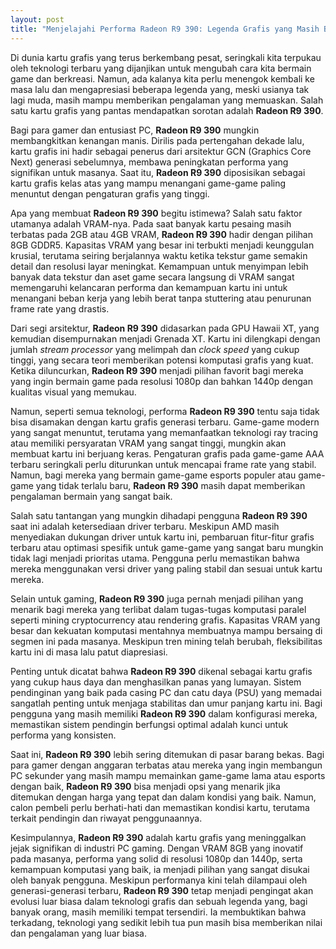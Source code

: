 ```yaml
---
layout: post
title: "Menjelajahi Performa Radeon R9 390: Legenda Grafis yang Masih Bertahan"
---
```


Di dunia kartu grafis yang terus berkembang pesat, seringkali kita terpukau oleh teknologi terbaru yang dijanjikan untuk mengubah cara kita bermain game dan berkreasi. Namun, ada kalanya kita perlu menengok kembali ke masa lalu dan mengapresiasi beberapa legenda yang, meski usianya tak lagi muda, masih mampu memberikan pengalaman yang memuaskan. Salah satu kartu grafis yang pantas mendapatkan sorotan adalah **Radeon R9 390**.

Bagi para gamer dan entusiast PC, **Radeon R9 390** mungkin membangkitkan kenangan manis. Dirilis pada pertengahan dekade lalu, kartu grafis ini hadir sebagai penerus dari arsitektur GCN (Graphics Core Next) generasi sebelumnya, membawa peningkatan performa yang signifikan untuk masanya. Saat itu, **Radeon R9 390** diposisikan sebagai kartu grafis kelas atas yang mampu menangani game-game paling menuntut dengan pengaturan grafis yang tinggi.

Apa yang membuat **Radeon R9 390** begitu istimewa? Salah satu faktor utamanya adalah VRAM-nya. Pada saat banyak kartu pesaing masih terbatas pada 2GB atau 4GB VRAM, **Radeon R9 390** hadir dengan pilihan 8GB GDDR5. Kapasitas VRAM yang besar ini terbukti menjadi keunggulan krusial, terutama seiring berjalannya waktu ketika tekstur game semakin detail dan resolusi layar meningkat. Kemampuan untuk menyimpan lebih banyak data tekstur dan aset game secara langsung di VRAM sangat memengaruhi kelancaran performa dan kemampuan kartu ini untuk menangani beban kerja yang lebih berat tanpa stuttering atau penurunan frame rate yang drastis.

Dari segi arsitektur, **Radeon R9 390** didasarkan pada GPU Hawaii XT, yang kemudian disempurnakan menjadi Grenada XT. Kartu ini dilengkapi dengan jumlah *stream processor* yang melimpah dan *clock speed* yang cukup tinggi, yang secara teori memberikan potensi komputasi grafis yang kuat. Ketika diluncurkan, **Radeon R9 390** menjadi pilihan favorit bagi mereka yang ingin bermain game pada resolusi 1080p dan bahkan 1440p dengan kualitas visual yang memukau.

Namun, seperti semua teknologi, performa **Radeon R9 390** tentu saja tidak bisa disamakan dengan kartu grafis generasi terbaru. Game-game modern yang sangat menuntut, terutama yang memanfaatkan teknologi ray tracing atau memiliki persyaratan VRAM yang sangat tinggi, mungkin akan membuat kartu ini berjuang keras. Pengaturan grafis pada game-game AAA terbaru seringkali perlu diturunkan untuk mencapai frame rate yang stabil. Namun, bagi mereka yang bermain game-game esports populer atau game-game yang tidak terlalu baru, **Radeon R9 390** masih dapat memberikan pengalaman bermain yang sangat baik.

Salah satu tantangan yang mungkin dihadapi pengguna **Radeon R9 390** saat ini adalah ketersediaan driver terbaru. Meskipun AMD masih menyediakan dukungan driver untuk kartu ini, pembaruan fitur-fitur grafis terbaru atau optimasi spesifik untuk game-game yang sangat baru mungkin tidak lagi menjadi prioritas utama. Pengguna perlu memastikan bahwa mereka menggunakan versi driver yang paling stabil dan sesuai untuk kartu mereka.

Selain untuk gaming, **Radeon R9 390** juga pernah menjadi pilihan yang menarik bagi mereka yang terlibat dalam tugas-tugas komputasi paralel seperti mining cryptocurrency atau rendering grafis. Kapasitas VRAM yang besar dan kekuatan komputasi mentahnya membuatnya mampu bersaing di segmen ini pada masanya. Meskipun tren mining telah berubah, fleksibilitas kartu ini di masa lalu patut diapresiasi.

Penting untuk dicatat bahwa **Radeon R9 390** dikenal sebagai kartu grafis yang cukup haus daya dan menghasilkan panas yang lumayan. Sistem pendinginan yang baik pada casing PC dan catu daya (PSU) yang memadai sangatlah penting untuk menjaga stabilitas dan umur panjang kartu ini. Bagi pengguna yang masih memiliki **Radeon R9 390** dalam konfigurasi mereka, memastikan sistem pendingin berfungsi optimal adalah kunci untuk performa yang konsisten.

Saat ini, **Radeon R9 390** lebih sering ditemukan di pasar barang bekas. Bagi para gamer dengan anggaran terbatas atau mereka yang ingin membangun PC sekunder yang masih mampu memainkan game-game lama atau esports dengan baik, **Radeon R9 390** bisa menjadi opsi yang menarik jika ditemukan dengan harga yang tepat dan dalam kondisi yang baik. Namun, calon pembeli perlu berhati-hati dan memastikan kondisi kartu, terutama terkait pendingin dan riwayat penggunaannya.

Kesimpulannya, **Radeon R9 390** adalah kartu grafis yang meninggalkan jejak signifikan di industri PC gaming. Dengan VRAM 8GB yang inovatif pada masanya, performa yang solid di resolusi 1080p dan 1440p, serta kemampuan komputasi yang baik, ia menjadi pilihan yang sangat disukai oleh banyak pengguna. Meskipun performanya kini telah dilampaui oleh generasi-generasi terbaru, **Radeon R9 390** tetap menjadi pengingat akan evolusi luar biasa dalam teknologi grafis dan sebuah legenda yang, bagi banyak orang, masih memiliki tempat tersendiri. Ia membuktikan bahwa terkadang, teknologi yang sedikit lebih tua pun masih bisa memberikan nilai dan pengalaman yang luar biasa.
